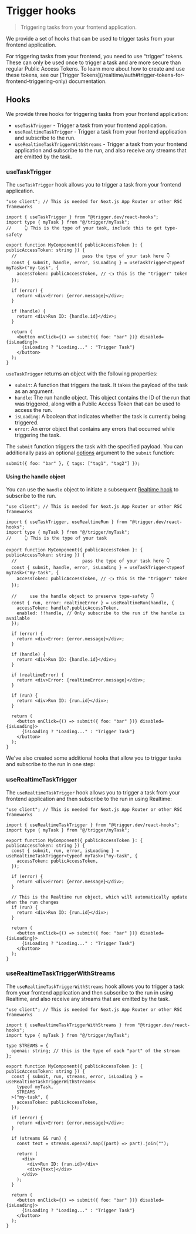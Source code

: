 # Trigger hooks

> Triggering tasks from your frontend application.

We provide a set of hooks that can be used to trigger tasks from your frontend application.

<Note>
  For triggering tasks from your frontend, you need to use “trigger” tokens. These can only be used
  once to trigger a task and are more secure than regular Public Access Tokens. To learn more about
  how to create and use these tokens, see our [Trigger
  Tokens](/realtime/auth#trigger-tokens-for-frontend-triggering-only) documentation.
</Note>

## Hooks

We provide three hooks for triggering tasks from your frontend application:

* `useTaskTrigger` - Trigger a task from your frontend application.
* `useRealtimeTaskTrigger` - Trigger a task from your frontend application and subscribe to the run.
* `useRealtimeTaskTriggerWithStreams` - Trigger a task from your frontend application and subscribe to the run, and also receive any streams that are emitted by the task.

### useTaskTrigger

The `useTaskTrigger` hook allows you to trigger a task from your frontend application.

```tsx
"use client"; // This is needed for Next.js App Router or other RSC frameworks

import { useTaskTrigger } from "@trigger.dev/react-hooks";
import type { myTask } from "@/trigger/myTask";
//     👆 This is the type of your task, include this to get type-safety

export function MyComponent({ publicAccessToken }: { publicAccessToken: string }) {
  //                         pass the type of your task here 👇
  const { submit, handle, error, isLoading } = useTaskTrigger<typeof myTask>("my-task", {
    accessToken: publicAccessToken, // 👈 this is the "trigger" token
  });

  if (error) {
    return <div>Error: {error.message}</div>;
  }

  if (handle) {
    return <div>Run ID: {handle.id}</div>;
  }

  return (
    <button onClick={() => submit({ foo: "bar" })} disabled={isLoading}>
      {isLoading ? "Loading..." : "Trigger Task"}
    </button>
  );
}
```

`useTaskTrigger` returns an object with the following properties:

* `submit`: A function that triggers the task. It takes the payload of the task as an argument.
* `handle`: The run handle object. This object contains the ID of the run that was triggered, along with a Public Access Token that can be used to access the run.
* `isLoading`: A boolean that indicates whether the task is currently being triggered.
* `error`: An error object that contains any errors that occurred while triggering the task.

The `submit` function triggers the task with the specified payload. You can additionally pass an optional [options](/triggering#options) argument to the `submit` function:

```tsx
submit({ foo: "bar" }, { tags: ["tag1", "tag2"] });
```

#### Using the handle object

You can use the `handle` object to initiate a subsequent [Realtime hook](/realtime/react-hooks/subscribe#userealtimerun) to subscribe to the run.

```tsx
"use client"; // This is needed for Next.js App Router or other RSC frameworks

import { useTaskTrigger, useRealtimeRun } from "@trigger.dev/react-hooks";
import type { myTask } from "@/trigger/myTask";
//     👆 This is the type of your task

export function MyComponent({ publicAccessToken }: { publicAccessToken: string }) {
  //                         pass the type of your task here 👇
  const { submit, handle, error, isLoading } = useTaskTrigger<typeof myTask>("my-task", {
    accessToken: publicAccessToken, // 👈 this is the "trigger" token
  });

  //     use the handle object to preserve type-safety 👇
  const { run, error: realtimeError } = useRealtimeRun(handle, {
    accessToken: handle?.publicAccessToken,
    enabled: !!handle, // Only subscribe to the run if the handle is available
  });

  if (error) {
    return <div>Error: {error.message}</div>;
  }

  if (handle) {
    return <div>Run ID: {handle.id}</div>;
  }

  if (realtimeError) {
    return <div>Error: {realtimeError.message}</div>;
  }

  if (run) {
    return <div>Run ID: {run.id}</div>;
  }

  return (
    <button onClick={() => submit({ foo: "bar" })} disabled={isLoading}>
      {isLoading ? "Loading..." : "Trigger Task"}
    </button>
  );
}
```

We've also created some additional hooks that allow you to trigger tasks and subscribe to the run in one step:

### useRealtimeTaskTrigger

The `useRealtimeTaskTrigger` hook allows you to trigger a task from your frontend application and then subscribe to the run in using Realtime:

```tsx
"use client"; // This is needed for Next.js App Router or other RSC frameworks

import { useRealtimeTaskTrigger } from "@trigger.dev/react-hooks";
import type { myTask } from "@/trigger/myTask";

export function MyComponent({ publicAccessToken }: { publicAccessToken: string }) {
  const { submit, run, error, isLoading } = useRealtimeTaskTrigger<typeof myTask>("my-task", {
    accessToken: publicAccessToken,
  });

  if (error) {
    return <div>Error: {error.message}</div>;
  }

  // This is the Realtime run object, which will automatically update when the run changes
  if (run) {
    return <div>Run ID: {run.id}</div>;
  }

  return (
    <button onClick={() => submit({ foo: "bar" })} disabled={isLoading}>
      {isLoading ? "Loading..." : "Trigger Task"}
    </button>
  );
}
```

### useRealtimeTaskTriggerWithStreams

The `useRealtimeTaskTriggerWithStreams` hook allows you to trigger a task from your frontend application and then subscribe to the run in using Realtime, and also receive any streams that are emitted by the task.

```tsx
"use client"; // This is needed for Next.js App Router or other RSC frameworks

import { useRealtimeTaskTriggerWithStreams } from "@trigger.dev/react-hooks";
import type { myTask } from "@/trigger/myTask";

type STREAMS = {
  openai: string; // this is the type of each "part" of the stream
};

export function MyComponent({ publicAccessToken }: { publicAccessToken: string }) {
  const { submit, run, streams, error, isLoading } = useRealtimeTaskTriggerWithStreams<
    typeof myTask,
    STREAMS
  >("my-task", {
    accessToken: publicAccessToken,
  });

  if (error) {
    return <div>Error: {error.message}</div>;
  }

  if (streams && run) {
    const text = streams.openai?.map((part) => part).join("");

    return (
      <div>
        <div>Run ID: {run.id}</div>
        <div>{text}</div>
      </div>
    );
  }

  return (
    <button onClick={() => submit({ foo: "bar" })} disabled={isLoading}>
      {isLoading ? "Loading..." : "Trigger Task"}
    </button>
  );
}
```
